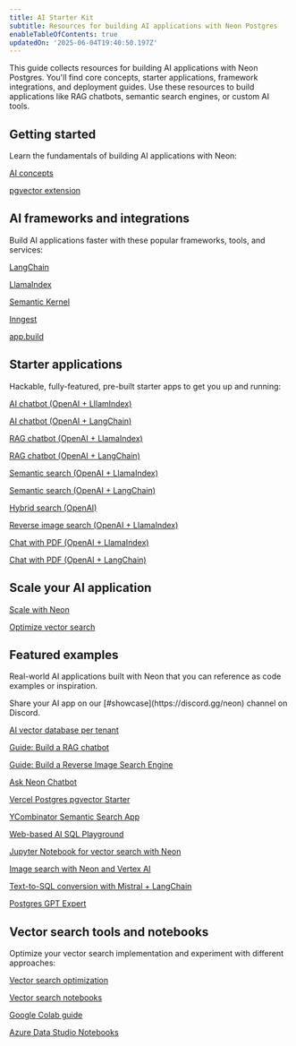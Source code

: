 ```yaml
---
title: AI Starter Kit
subtitle: Resources for building AI applications with Neon Postgres
enableTableOfContents: true
updatedOn: '2025-06-04T19:40:50.197Z'
---
```


This guide collects resources for building AI applications with Neon Postgres. You'll find core concepts, starter applications, framework integrations, and deployment guides. Use these resources to build applications like RAG chatbots, semantic search engines, or custom AI tools.

<CTA title="Start building AI apps with Neon" description="Sign up for Neon Postgres and jumpstart your AI application with our starter apps and resources." buttonText="Sign Up" buttonUrl="https://console.neon.tech/signup" />

## Getting started

Learn the fundamentals of building AI applications with Neon:

<DetailIconCards>

<a href="/docs/ai/ai-concepts" description="Learn the fundamentals of embeddings and vector search for AI applications" icon="openai">AI concepts</a>

<a href="/docs/extensions/pgvector" description="Get started with pgvector for storing and querying vector embeddings" icon="openai">pgvector extension</a>

</DetailIconCards>

## AI frameworks and integrations

Build AI applications faster with these popular frameworks, tools, and services:

<DetailIconCards>

<a href="/docs/ai/langchain" description="Create AI applications using LangChain with OpenAI and Neon" icon="langchain">LangChain</a>

<a href="/docs/ai/llamaindex" description="Build RAG applications using LlamaIndex with OpenAI and Neon" icon="llamaindex">LlamaIndex</a>

<a href="/docs/ai/semantic-kernel" description="Develop AI applications using Semantic Kernel with Azure OpenAI" icon="openai">Semantic Kernel</a>

<a href="/docs/ai/inngest" description="Build reliable AI workflows with Inngest and Neon" icon="openai">Inngest</a>

<a href="/docs/ai/ai-app-build" description="Generate and deploy web applications using the open-source app.build agent" icon="gear">app.build</a>

</DetailIconCards>

## Starter applications

Hackable, fully-featured, pre-built starter apps to get you up and running:

<DetailIconCards>

<a href="https://github.com/neondatabase/examples/tree/main/ai/llamaindex/chatbot-nextjs" description="A Next.js AI chatbot starter app built with OpenAI and LlamaIndex" icon="github">AI chatbot (OpenAI + LllamIndex)</a>

<a href="https://github.com/neondatabase/examples/tree/main/ai/langchain/chatbot-nextjs" description="A Next.js AI chatbot starter app built with OpenAI and LangChain" icon="github">AI chatbot (OpenAI + LangChain)</a>

<a href="https://github.com/neondatabase/examples/tree/main/ai/llamaindex/rag-nextjs" description="A Next.js RAG chatbot starter app built with OpenAI and LlamaIndex" icon="github">RAG chatbot (OpenAI + LlamaIndex)</a>

<a href="https://github.com/neondatabase/examples/tree/main/ai/langchain/rag-nextjs" description="A Next.js RAG chatbot starter app built with OpenAI and LangChain" icon="github">RAG chatbot (OpenAI + LangChain)</a>

<a href="https://github.com/neondatabase/examples/tree/main/ai/llamaindex/semantic-search-nextjs" description="A Next.js Semantic Search chatbot starter app built with OpenAI and LlamaIndex" icon="github">Semantic search (OpenAI + LlamaIndex)</a>

<a href="https://github.com/neondatabase/examples/tree/main/ai/langchain/semantic-search-nextjs" description="A Next.js Semantic Search chatbot starter app built with OpenAI and LangChain" icon="github">Semantic search (OpenAI + LangChain)</a>

<a href="https://github.com/neondatabase/examples/tree/main/ai/hybrid-search-nextjs" description="A Next.js Hybrid Search starter app built with OpenAI" icon="github">Hybrid search (OpenAI)</a>

<a href="https://github.com/neondatabase/examples/tree/main/ai/llamaindex/reverse-image-search-nextjs" description="A Next.js Reverse Image Search Engine starter app built with OpenAI and LlamaIndex" icon="github">Reverse image search (OpenAI + LlamaIndex)</a>

<a href="https://github.com/neondatabase/examples/tree/main/ai/llamaindex/chat-with-pdf-nextjs" description="A Next.js Chat with PDF chatbot starter app built with OpenAI and LlamaIndex" icon="github">Chat with PDF (OpenAI + LlamaIndex)</a>

<a href="https://github.com/neondatabase/examples/tree/main/ai/langchain/chat-with-pdf-nextjs" description="A Next.js Chat with PDF chatbot starter app built with OpenAI and LangChain" icon="github">Chat with PDF (OpenAI + LangChain)</a>

</DetailIconCards>

## Scale your AI application

<DetailIconCards>

<a href="/docs/ai/ai-scale-with-neon" description="Learn how to scale your AI application with Autoscaling and Read Replicas" icon="openai">Scale with Neon</a>

<a href="/docs/ai/ai-vector-search-optimization" description="Best practices for optimizing vector search performance" icon="openai">Optimize vector search</a>

</DetailIconCards>

## Featured examples

Real-world AI applications built with Neon that you can reference as code examples or inspiration.

<Admonition type="tip" title="Built something cool?">
Share your AI app on our [#showcase](https://discord.gg/neon) channel on Discord.
</Admonition>

<DetailIconCards>

<a href="https://github.com/neondatabase/ai-vector-db-per-tenant" description="Deploy an AI vector database per-tenant architecture with Neon" icon="github">AI vector database per tenant</a>

<a href="/guides/chatbot-astro-postgres-llamaindex" description="Build a RAG chatbot in an Astro application with LlamaIndex and Postgres" icon="openai">Guide: Build a RAG chatbot</a>

<a href="/guides/llamaindex-postgres-search-images" description="Using LlamaIndex with Postgres to Build your own Reverse Image Search Engine" icon="openai">Guide: Build a Reverse Image Search Engine</a>

<a href="https://github.com/neondatabase/ask-neon" description="An Ask Neon AI-powered chatbot built with pgvector" icon="github">Ask Neon Chatbot</a>

<a href="https://vercel.com/templates/next.js/postgres-pgvector" description="Enable vector similarity search with Vercel Postgres powered by Neon" icon="github">Vercel Postgres pgvector Starter</a>

<a href="https://github.com/neondatabase/yc-idea-matcher" description="YCombinator semantic search application" icon="github">YCombinator Semantic Search App</a>

<a href="https://github.com/neondatabase/postgres-ai-playground" description="An AI-enabled SQL playground application for natural language queries" icon="github">Web-based AI SQL Playground</a>

<a href="https://github.com/neondatabase/neon-vector-search-openai-notebooks" description="Jupyter Notebook for vector search with Neon, pgvector, and OpenAI" icon="github">Jupyter Notebook for vector search with Neon</a>

<a href="https://github.com/ItzCrazyKns/Neon-Image-Search" description="Community: An image search app built with Neon and Vertex AI" icon="github">Image search with Neon and Vertex AI</a>

<a href="https://github.com/mistralai/cookbook/blob/main/third_party/Neon/neon_text_to_sql.ipynb" description="A Text-to-SQL conversion app built with Mistral AI, Neon, and LangChain" icon="github">Text-to-SQL conversion with Mistral + LangChain</a>

<a href="/blog/openais-gpt-store-is-live-create-and-publish-a-custom-postgres-gpt-expert" description="Blog + repo: Create and publish a custom Postgres GPT Expert using OpenAI's GPT" icon="openai">Postgres GPT Expert</a>

</DetailIconCards>

## Vector search tools and notebooks

Optimize your vector search implementation and experiment with different approaches:

<DetailIconCards>

<a href="/docs/ai/ai-vector-search-optimization" description="Best practices for optimizing vector search performance" icon="openai">Vector search optimization</a>

<a href="https://github.com/neondatabase/neon-vector-search-openai-notebooks" description="Interactive notebooks for vector search with OpenAI" icon="github">Vector search notebooks</a>

<a href="/docs/ai/ai-google-colab" description="Use Neon with Google Colab for ML experiments" icon="openai">Google Colab guide</a>

<a href="/docs/ai/ai-azure-notebooks" description="A cloud-based Jupyter notebook service integrated with Azure Data Studio" icon="openai">Azure Data Studio Notebooks</a>

</DetailIconCards>